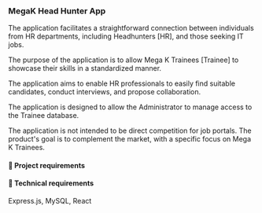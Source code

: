 ### MegaK Head Hunter App

The application facilitates a straightforward connection between individuals from HR departments, including Headhunters [HR], and those seeking IT jobs.

The purpose of the application is to allow Mega K Trainees [Trainee] to showcase their skills in a standardized manner.

The application aims to enable HR professionals to easily find suitable candidates, conduct interviews, and propose collaboration.

The application is designed to allow the Administrator to manage access to the Trainee database.

The application is not intended to be direct competition for job portals. The product's goal is to complement the market, with a specific focus on Mega K Trainees.

#### 📝 Project requirements

#### 🔧 Technical requirements

Express.js, MySQL, React
